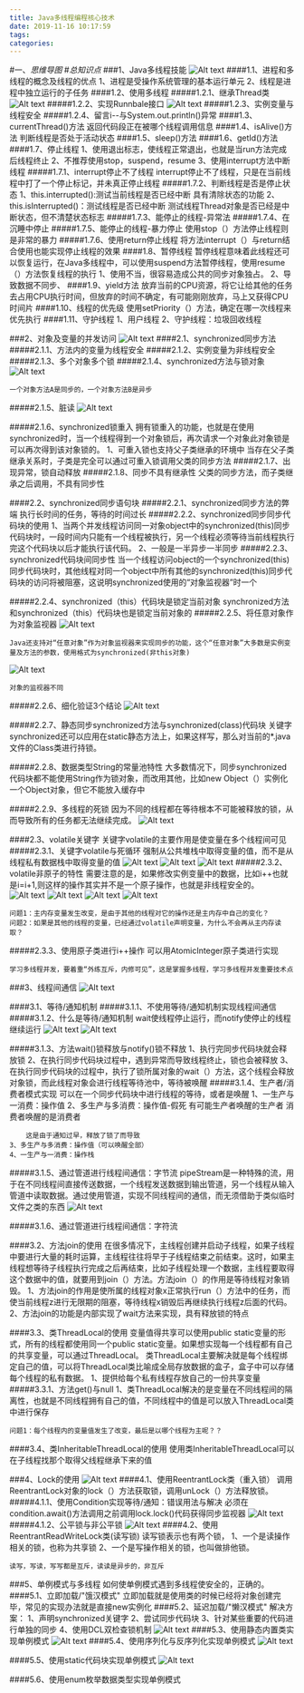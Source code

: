 ```yaml
---
title: Java多线程编程核心技术
date: 2019-11-16 10:17:59
tags: 
categories: 
---
```

#一、*思维导图*
#*总知识点*
###1、Java多线程技能
![Alt text](./1559655153518.png)
####1.1、进程和多线程的概念及线程的优点
	1、进程是受操作系统管理的基本运行单元
	2、线程是进程中独立运行的子任务
####1.2、使用多线程
#####1.2.1、继承Thread类
![Alt text](./1559640657584.png)
#####1.2.2、实现Runnbale接口
![Alt text](./1559640994871.png)
#####1.2.3、实例变量与线程安全
#####1.2.4、留言i--与System.out.println()异常
####1.3、currentThread()方法
	返回代码段正在被哪个线程调用信息
####1.4、isAlive()方法
	判断线程是否处于活动状态
####1.5、sleep()方法
####1.6、getId()方法
####1.7、停止线程
	1、使用退出标志，使线程正常退出，也就是当run方法完成后线程终止
	2、不推荐使用stop，suspend，resume
	3、使用interrupt方法中断线程
#####1.7.1、interrupt停止不了线程
	interrupt停止不了线程，只是在当前线程中打了一个停止标记，并未真正停止线程
#####1.7.2、判断线程是否是停止状态
	1、this.interrupted():测试当前线程是否已经中断
		具有清除状态的功能
	2、this.isInterrupted()：测试线程是否已经中断
		测试线程Thread对象是否已经是中断状态，但不清楚状态标志
#####1.7.3、能停止的线程-异常法
#####1.7.4、在沉睡中停止
#####1.7.5、能停止的线程-暴力停止
	使用stop（）方法停止线程则是非常的暴力
#####1.7.6、使用return停止线程
	将方法interrupt（）与return结合使用也能实现停止线程的效果
####1.8、暂停线程
	暂停线程意味着此线程还可以恢复运行，在Java多线程中，可以使用suspend方法暂停线程，使用resume（）方法恢复线程的执行
	1、使用不当，很容易造成公共的同步对象独占。
	2、导致数据不同步、
####1.9、yield方法
	放弃当前的CPU资源，将它让给其他的任务去占用CPU执行时间，但放弃的时间不确定，有可能刚刚放弃，马上又获得CPU时间片
####1.10、线程的优先级
	使用setPriority（）方法，确定在哪一次线程来优先执行
####1.11、守护线程
	1、用户线程
	2、守护线程：垃圾回收线程

###2、对象及变量的并发访问
![Alt text](./1559655096751.png)
####2.1、synchronized同步方法
#####2.1.1、方法内的变量为线程安全
#####2.1.2、实例变量为非线程安全
#####2.1.3、多个对象多个锁
#####2.1.4、synchronized方法与锁对象
![Alt text](./1559655907561.png)
	
	一个对象方法A是同步的，一个对象方法B是异步
#####2.1.5、脏读
![Alt text](./1559656209218.png)

#####2.1.6、synchronized锁重入
	拥有锁重入的功能，也就是在使用synchronized时，当一个线程得到一个对象锁后，再次请求一个对象此对象锁是可以再次得到该对象锁的。
	1、可重入锁也支持父子类继承的环境中
		当存在父子类继承关系时，子类是完全可以通过可重入锁调用父类的同步方法
#####2.1.7、出现异常，锁自动释放
#####2.1.8、同步不具有继承性
	父类的同步方法，而子类继承之后调用，不具有同步性

####2.2、synchronized同步语句块
#####2.2.1、synchronized同步方法的弊端
	执行长时间的任务，等待的时间过长
#####2.2.2、synchronized同步同步代码块的使用
	1、当两个并发线程访问同一对象object中的synchronized(this)同步代码块时，一段时间内只能有一个线程被执行，另一个线程必须等待当前线程执行完这个代码块以后才能执行该代码。
	2、一般是一半异步一半同步
#####2.2.3、synchronized代码块间同步性
	当一个线程访问object的一个synchronized(this)同步代码块时，其他线程对同一个object中所有其他的synchronized(this)同步代码块的访问将被阻塞，这说明synchronized使用的“对象监视器”时一个

#####2.2.4、synchronized（this）代码块是锁定当前对象
	synchronized方法和synchronized（this）代码块也是锁定当前对象的
#####2.2.5、将任意对象作为对象监视器
![Alt text](./1559700740123.png)

	Java还支持对“任意对象”作为对象监视器来实现同步的功能，这个“任意对象”大多数是实例变量及方法的参数，使用格式为synchronized(非this对象)
![Alt text](./1559701411057.png)
	
	对象的监视器不同

#####2.2.6、细化验证3个结论
![Alt text](./1559701938260.png)

#####2.2.7、静态同步synchronized方法与synchronized(class)代码块
	关键字synchronized还可以应用在static静态方法上，如果这样写，那么对当前的*.java文件的Class类进行持锁。


#####2.2.8、数据类型String的常量池特性
	大多数情况下，同步synchronized代码块都不能使用String作为锁对象，而改用其他，比如new Object（）实例化一个Object对象，但它不能放入缓存中

#####2.2.9、多线程的死锁
	因为不同的线程都在等待根本不可能被释放的锁，从而导致所有的任务都无法继续完成。
![Alt text](./1559703387172.png)


####2.3、volatile关键字
	关键字volatile的主要作用是使变量在多个线程间可见
#####2.3.1、关键字volatile与死循环
	强制从公共堆栈中取得变量的值，而不是从线程私有数据栈中取得变量的值
![Alt text](./1559704811381.png)
![Alt text](./1559704885423.png)
![Alt text](./1559704895311.png)
#####2.3.2、volatile非原子的特性
	需要注意的是，如果修改实例变量中的数据，比如i++也就是i=i+1,则这样的操作其实并不是一个原子操作，也就是非线程安全的。
![Alt text](./1559705194772.png)
![Alt text](./1559705450968.png)
![Alt text](./1559705467110.png)
![Alt text](./1559705713090.png)

	问题1：主内存变量发生改变，是由于其他的线程对它的操作还是主内存中自己的变化？
	问题2：如果是其他的线程的变量，已经通过volatile声明变量，为什么不会再从主内存读取？
#####2.3.3、使用原子类进行i++操作
	可以用AtomicInteger原子类进行实现

	学习多线程并发，要着重“外练互斥，内修可见”，这是掌握多线程，学习多线程并发重要技术点

###3、线程间通信
![Alt text](./1559707342949.png)

####3.1、等待/通知机制
#####3.1.1、不使用等待/通知机制实现线程间通信
#####3.1.2、什么是等待/通知机制
		wait使线程停止运行，而notify使停止的线程继续运行
![Alt text](./1559708468379.png)
![Alt text](./1559708585370.png)

#####3.1.3、方法wait()锁释放与notify()锁不释放
	1、执行完同步代码块就会释放锁
	2、在执行同步代码块过程中，遇到异常而导致线程终止，锁也会被释放
	3、在执行同步代码块的过程中，执行了锁所属对象的wait（）方法，这个线程会释放对象锁，而此线程对象会进行线程等待池中，等待被唤醒
#####3.1.4、生产者/消费者模式实现
	可以在一个同步代码块中进行线程的等待，或者是唤醒
	1、一生产与一消费：操作值
	2、多生产与多消费：操作值-假死
		有可能生产者唤醒的生产者
		消费者唤醒的是消费者
	
		这是由于通知过早，释放了锁了而导致
	3、多生产与多消费：操作值（可以唤醒全部）
	4、一生产与一消费：操作栈

#####3.1.5、通过管道进行线程间通信：字节流
	pipeStream是一种特殊的流，用于在不同线程间直接传送数据，一个线程发送数据到输出管道，另一个线程从输入管道中读取数据。通过使用管道，实现不同线程间的通信，而无须借助于类似临时文件之类的东西
![Alt text](./1559715775704.png)

#####3.1.6、通过管道进行线程间通信：字符流


####3.2、方法join的使用
	在很多情况下，主线程创建并启动子线程，如果子线程中要进行大量的耗时运算，主线程往往将早于子线程结束之前结束。这时，如果主线程想等待子线程执行完成之后再结束，比如子线程处理一个数据，主线程要取得这个数据中的值，就要用到join（）方法。方法join（）的作用是等待线程对象销毁。
	1、方法join的作用是使所属的线程对象x正常执行run（）方法中的任务，而使当前线程z进行无限期的阻塞，等待线程x销毁后再继续执行线程z后面的代码。
	2、方法join的功能是内部实现了wait方法来实现，具有释放锁的特点

####3.3、类ThreadLocal的使用
	变量值得共享可以使用public static变量的形式，所有的线程都使用同一个public static变量。如果想实现每一个线程都有自己的共享变量，可以通过ThreadLocal。
	类ThreadLocal主要解决就是每个线程绑定自己的值，可以将ThreadLocal类比喻成全局存放数据的盒子，盒子中可以存储每个线程的私有数据。
	1、提供给每个私有线程存放自己的一份共享变量
#####3.3.1、方法get()与null
	1、类ThreadLocal解决的是变量在不同线程间的隔离性，也就是不同线程拥有自己的值，不同线程中的值是可以放入ThreadLocal类中进行保存

	问题1：每个线程内的变量值发生了改变，最后是以哪个线程为主呢？？

####3.4、类InheritableThreadLocal的使用
	使用类InheritableThreadLocal可以在子线程找那个取得父线程继承下来的值



###4、Lock的使用
![Alt text](./1559718605969.png)
####4.1、使用ReentrantLock类（重入锁）
	调用ReentrantLock对象的lock（）方法获取锁，调用unLock（）方法释放锁。
#####4.1.1、使用Condition实现等待/通知：错误用法与解决
	必须在condition.await()方法调用之前调用lock.lock()代码获得同步监视器
![Alt text](./1559719734370.png)
#####4.1.2、公平锁与非公平锁
![Alt text](./1559719909709.png)
####4.2、使用ReentrantReadWriteLock类(读写锁)
		读写锁表示也有两个锁，
		1、一个是读操作相关的锁，也称为共享锁
		2、一个是写操作相关的锁，也叫做排他锁。

	读写，写读，写写都是互斥，读读是异步的，非互斥
###5、单例模式与多线程
	如何使单例模式遇到多线程使安全的，正确的。
####5.1、立即加载/"饿汉模式"
	立即加载就是使用类的时候已经将对象创建完毕，常见的实现办法就是直接new实例化
####5.2、延迟加载/"懒汉模式"
	解决方案：
	1、声明synchronized关键字
	2、尝试同步代码块
	3、针对某些重要的代码进行单独的同步
	4、使用DCL双检查锁机制
![Alt text](./1559721501154.png)
####5.3、使用静态内置类实现单例模式
![Alt text](./1559721571625.png)
####5.4、使用序列化与反序列化实现单例模式
![Alt text](./1559721770626.png)

####5.5、使用static代码块实现单例模式
![Alt text](./1559721743465.png)

####5.6、使用enum枚举数据类型实现单例模式